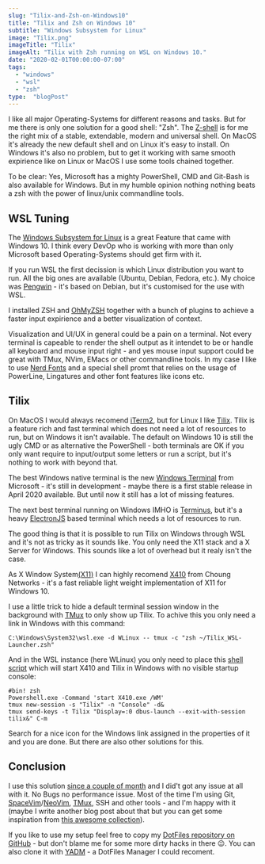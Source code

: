 ```yaml
---
slug: "Tilix-and-Zsh-on-Windows10"
title: "Tilix and Zsh on Windows 10"
subtitle: "Windows Subsystem for Linux"
image: "Tilix.png"
imageTitle: "Tilix"
imageAlt: "Tilix with Zsh running on WSL on Windows 10."
date: "2020-02-01T00:00:00-07:00"
tags:
  - "windows"
  - "wsl"
  - "zsh"
type:  "blogPost"
---
```


I like all major Operating-Systems for different reasons and tasks. But for me there is only one solution for a good shell: "Zsh". The [Z-shell](http://zsh.sourceforge.net) is for me the right mix of a stable, extendable, modern and universal shell. On MacOS it's already the new default shell and on Linux it's easy to install. On Windows it's also no problem, but to get it working with same smooth expirience like on Linux or MacOS I use some tools chained together.

To be clear: Yes, Microsoft has a mighty PowerShell, CMD and Git-Bash is also available for Windows. But in my humble opinion nothing nothing beats a zsh with the power of linux/unix commandline tools.

## WSL Tuning

The [Windows Subsystem for Linux](https://docs.microsoft.com/de-de/windows/wsl/about) is a great Feature that came with Windows 10. I think every DevOp who is working with more than only Microsoft based Operating-Systems should get firm with it.

If you run WSL the first decission is which Linux distribution you want to run. All the big ones are available (Ubuntu, Debian, Fedora, etc.). My choice was [Pengwin](https://www.whitewaterfoundry.com) - it's based on Debian, but it's customised for the use with WSL.

I installed ZSH and [OhMyZSH](https://ohmyz.sh) together with a bunch of plugins to achieve a faster input expirience and a better visualization of context.

Visualization and UI/UX in general could be a pain on a terminal. Not every terminal is capeable to render the shell output as it intendet to be or handle all keyboard and mouse input right - and yes mouse input support could be great with TMux, NVim, EMacs or other commandline tools. In my case I like to use [Nerd Fonts](https://www.nerdfonts.com) and a special shell promt that relies on the usage of PowerLine, Lingatures and other font features like icons etc.

## Tilix

On MacOS I would always recomend [iTerm2](https://iterm2.com), but for Linux I like [Tilix](https://gnunn1.github.io/tilix-web/). Tilix is a feature rich and fast terminal which does not need a lot of resources to run, but on Windows it isn't available. The default on Windows 10 is still the ugly CMD or as alternative the PowerShell - both terminals are OK if you only want require to input/output some letters or run a script, but it's nothing to work with beyond that.

The best Windows native terminal is the new [Windows Terminal](https://github.com/Microsoft/Terminal) from Microsoft - it's still in development - maybe there is a first stable release in April 2020 available. But until now it still has a lot of missing features.

The next best terminal running on Windows IMHO is [Terminus](https://eugeny.github.io/terminus/), but it's a heavy [ElectronJS](https://www.electronjs.org) based terminal which needs a lot of resources to run.

The good thing is that it is possible to run Tilix on Windows through WSL and it's not as tricky as it sounds like. You only need the X11 stack and a X Server for Windows. This sounds like a lot of overhead but it realy isn't the case.

As X Window System[(X11)](https://de.wikipedia.org/wiki/X_Window_System) I can highly recomend [X410](https://token2shell.com/x410/) from Choung Networks - it's a fast reliable light weight implementation of X11 for Windows 10.

I use a little trick to hide a default terminal session window in the background with [TMux](https://github.com/tmux/tmux/wiki) to only show up Tilix. To achive this you only need a link in Windows with this command:

 `C:\Windows\System32\wsl.exe -d WLinux -- tmux -c "zsh ~/Tilix_WSL-Launcher.zsh"`

And in the WSL instance (here WLinux) you only need to place this [shell script](https://raw.githubusercontent.com/Adrian-Grimm/DotFiles/master/Tilix_WSL-Launcher.zsh) which will start X410 and Tilix in Windows with no visible startup console:

```shell
#bin! zsh
Powershell.exe -Command 'start X410.exe /WM'
tmux new-session -s "Tilix" -n "Console" -d&
tmux send-keys -t Tilix "Display=:0 dbus-launch --exit-with-session tilix&" C-m
```

Search for a nice icon for the Windows link assigned in the properties of it and you are done. But there are also other solutions for this.

## Conclusion

I use this solution [since a couple of month](https://twitter.com/AdiGrimm/status/1154045308856258561) and I did't got any issue at all with it. No Bugs no performance issue. Most of the time I'm using Git, [SpaceVim](https://spacevim.org)/[NeoVim](https://neovim.io), [TMux](https://github.com/tmux/tmux/wiki), SSH and other tools - and I'm happy with it (maybe I write another blog post about that but you can get some inspiration from [this awesome collection](https://github.com/herrbischoff/awesome-command-line-apps)).

If you like to use my setup feel free to copy my [DotFiles repository on GitHub](https://github.com/Adrian-Grimm/DotFiles) - but don't blame me for some more dirty hacks in there :wink:. You can also clone it with [YADM](https://yadm.io) - a DotFiles Manager I could recoment.

